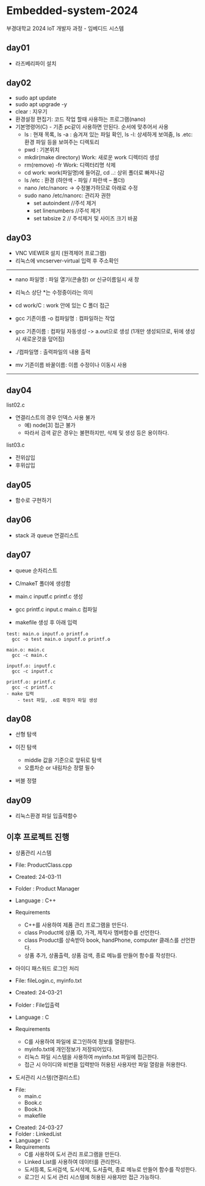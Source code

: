 # Embedded-system-2024
부경대학교 2024 IoT 개발자 과정 - 임베디드 시스템

## day01
- 라즈베리파이 설치

## day02
- sudo apt update
- sudo apt upgrade -y
- clear : 지우기
- 환경설정 편집기: 코드 작업 할때 사용하는 프로그램(nano)
- 기본명령어(C) - 기존 pc같이 사용하면 안된다. 순서에 맞추어서 사용
    - ls : 현재 목록, ls -a : 숨겨져 있는 파일 확인, ls -l: 상세하게 보여줌, ls .etc: 환경 파일 등을 보여주는 디렉토리
    - pwd : 기본위치
    - mkdir(make directory) Work: 새로운 work 디렉터리 생성
    - rm(remove) -fr Work: 디렉터리명 삭제
    - cd work: work(파일명)에 들어감, cd ..: 상위 폴더로 빠져나감
    - ls /etc : 환경 (하얀색 - 파일 / 파란색 – 폴더)
    - nano /etc/nanorc -> 수정불가하므로 아래로 수정
    - sudo nano /etc/nanorc: 관리자 권한
        - set autoindent //주석 제거
        - set linenumbers //주석 제거
        - set tabsize 2 // 주석제거 및 사이즈 크기 바꿈

## day03
- VNC VIEWER 설치 (원격제어 프로그램)
- 리눅스에 vncserver-virtual 입력 후 주소확인 
-----------------------------------------------
- nano 파일명 : 파일 열기(콘솔창) or 신규이름일시 새 창

- 리눅스 상단 *는 수정중이라는 의미 

- cd work/C : work 안에 있는 C 폴더 접근 

- gcc 기존이름 -o 컴파일명  :  컴파일하는 작업 
- gcc 기존이름 : 컴파일 자동생성 -> a.out으로 생성 (1개만 생성되므로, 뒤에 생성시 새로운것을 덮어짐)

- ./컴파일명 : 출력파일의 내용 출력 

- mv 기존이름 바꿀이름:  이름 수정이나 이동시 사용
-------------------------------------------------

## day04
list02.c 
- 연결리스트의 경우 인덱스 사용 불가
    - 예) node[3] 접근 불가
    - 따라서 검색 같은 경우는 불편하지만, 삭제 및 생성 등은 용이하다. 

   
list03.c
- 전위삽입
- 후위삽입

## day05
- 함수로 구현하기 

## day06
- stack 과 queue 연결리스트

## day07
- queue 순차리스트

- C/makeT 폴더에 생성함
- main.c inputf.c printf.c 생성
- gcc printf.c input.c main.c 컴파일
- makefile 생성 후 아래 입력

```
test: main.o inputf.o printf.o
  gcc -o test main.o inputf.o printf.o

main.o: main.c
  gcc -c main.c

inputf.o: inputf.c
  gcc -c inputf.c

printf.o: printf.c
  gcc -c printf.c
- make 입력
    - test 파일, .o로 확장자 파일 생성 
```

## day08
- 선형 탐색

- 이진 탐색
  - middle 값을 기준으로 앞뒤로 탐색
  - 오름차순 or 내림차순 정렬 필수

- 버블 정렬 

## day09
- 리눅스환경 파일 입출력함수

## 이후 프로젝트 진행
- 상품관리 시스템

* File: ProductClass.cpp
- Created: 24-03-11
- Folder : Product Manager
- Language : C++
- Requirements
  - C++를 사용하여 제품 관리 프로그램을 만든다.
  - class Product에 상품 ID, 가격, 제작사 멤버함수를 선언한다.
  - class Product를 상속받아 book, handPhone, computer 클래스를 선언한다.
  - 상품 추가, 상품출력, 상품 검색, 종료 메뉴를 만들어 함수를 작성한다. 

- 아이디 패스워드 로그인 처리
* File: fileLogin.c, myinfo.txt
- Created: 24-03-21
- Folder : File입출력
- Language : C
- Requirements
  - C를 사용하여 파일에 로그인하여 정보를 열람한다.
  - myinfo.txt에 개인정보가 저장되어있다.
  - 리눅스 파일 시스템을 사용하여 myinfo.txt 파일에 접근한다.
  - 접근 시 아이디와 비번을 입력받아 허용된 사용자만 파일 열람을 허용한다.

- 도서관리 시스템(연결리스트)
* File:
  - main.c
  - Book.c
  - Book.h
  - makefile
- Created: 24-03-27
- Folder : LinkedList
- Language : C
- Requirements
  - C를 사용하여 도서 관리 프로그램을 만든다.
  - Linked List를 사용하여 데이터를 관리한다.
  - 도서등록, 도서검색, 도서삭제, 도서출력, 종료 메뉴로 만들어 함수를 작성한다.
  - 로그인 시 도서 관리 시스템에 허용된 사용자만 접근 가능하다.
